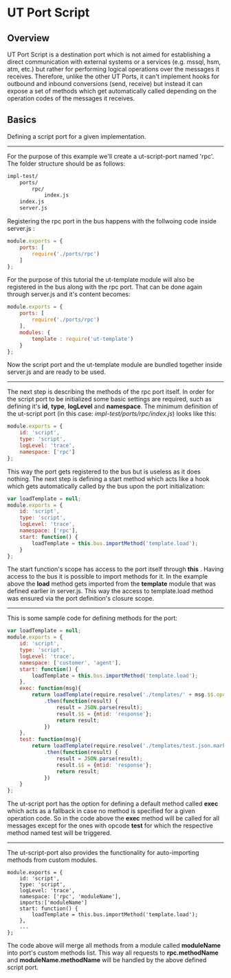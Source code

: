 
UT Port Script
============

Overview
-------------
UT Port Script is a destination port which is not aimed for establishing a direct communication with external systems or a services (e.g. mssql, hsm, atm, etc.) but rather for performing logical operations over the messages it receives.  Therefore, unlike the other UT Ports, it can't implement hooks for outbound and inbound conversions (send, receive) but instead it can expose a set of methods which get automatically called depending on the operation codes of the messages it receives.

Basics
-------------
Defining a script port for a given implementation. 

------------------------------------------------------------------------------------------
For the purpose of this example we'll create a ut-script-port named 'rpc'.  The folder structure should be as follows:

``` html
impl-test/
    ports/
        rpc/
            index.js
    index.js
    server.js
```

Registering the rpc port in the bus happens with the follwoing code inside server.js :

```js
module.exports = {
    ports: [
        require('./ports/rpc')
    ]
};
```

For the purpose of this tutorial the ut-template module will also be registered in the bus along with the rpc port. That can be done again through server.js and it's content becomes: 
```js
module.exports = {
    ports: [
        require('./ports/rpc')
    ],
    modules: {
        template : require('ut-template')
    }
};

```
Now the script port and the ut-template module are bundled together inside server.js and are ready to be used.

----------------------------------------------------

The next step is describing the methods of the rpc port itself. In order for the script port to be initialized some basic settings are required, such as defining it's **id**, **type**, **logLevel** and **namespace**. 
The minimum definition of the ut-script port (in this case: *impl-test/ports/rpc/index.js*) looks like this:

```js
module.exports = {
    id: 'script',
    type: 'script',
    logLevel: 'trace',
    namespace: ['rpc']
};

```
This way the port gets registered to the bus but is useless as it does nothing.
The next step is defining a start method which acts like a hook which gets automatically called by the bus upon the port initialization:

```js
var loadTemplate = null;
module.exports = {
    id: 'script',
    type: 'script',
    logLevel: 'trace',
    namespace: ['rpc'],
    start: function() {
        loadTemplate = this.bus.importMethod('template.load');
    }
};

```
The start function's scope has access to the port itself through **this** .  Having access to the bus it is possible to import methods for it. In the example above the **load** method gets imported from the **template** module that was defined earlier in server.js. This way the access to template.load method was ensured via the port definition's closure scope.

----------------------------------------------------

This is some sample code for defining methods for the port:

```js
var loadTemplate = null;
module.exports = {
    id: 'script',
    type: 'script',
    logLevel: 'trace',
    namespace: ['customer', 'agent'],
    start: function() {
        loadTemplate = this.bus.importMethod('template.load');
    },
    exec: function(msg){
        return loadTemplate(require.resolve('./templates/' + msg.$$.opcode + '.json.marko')).render(msg)
            .then(function(result) {
                result = JSON.parse(result);
                result.$$ = {mtid: 'response'};
                return result;
            })
    },
    test: function(msg){
        return loadTemplate(require.resolve('./templates/test.json.marko')).render(msg)
            .then(function(result) {
                result = JSON.parse(result);
                result.$$ = {mtid: 'response'};
                return result;
            })
    }
};
```

The ut-script port has the option for defining a default method called **exec** which acts as a fallback in case no method is specified for a given operation code. So in the code above the **exec** method will be called for all messages except for the ones with opcode **test** for which the respective method named test will be triggered.

-----

The ut-script-port also provides the functionality for auto-importing methods from custom modules.
```
module.exports = {
    id: 'script',
    type: 'script',
    logLevel: 'trace',
    namespace: ['rpc', 'moduleName'],
    imports:['moduleName']
    start: function() {
        loadTemplate = this.bus.importMethod('template.load');
    },
    ...
};

```
The code above will merge all methods from a module called **moduleName** into port's  custom methods list. This way all requests to **rpc.methodName** and **moduleName.methodName** will be handled by the above defined script port.